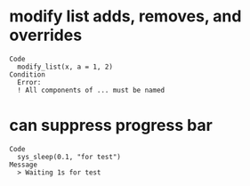 # modify list adds, removes, and overrides

    Code
      modify_list(x, a = 1, 2)
    Condition
      Error:
      ! All components of ... must be named

# can suppress progress bar

    Code
      sys_sleep(0.1, "for test")
    Message
      > Waiting 1s for test

